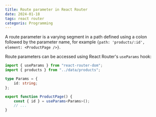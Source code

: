 ```yaml
---
title: Route parameter in React Router
date: 2024-01-18
tags: react router
categoris: Programming
---
```


A route parameter is a varying segment in a path defined using a colon followed by the parameter name, for example `{path: 'products/:id', element: <ProductPage />}`.

Route parameters can be accessed using React Router's `useParams` hook:

```typescript
import { useParams } from "react-router-dom";
import { products } from "../data/products";

type Params = {
    id: string;
};

export function ProductPage() {
    const { id } = useParams<Params>();
	// ...
}
```